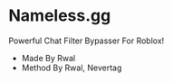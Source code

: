 # Nameless.gg
Powerful Chat Filter Bypasser For Roblox!
- Made By Rwal
- Method By Rwal, Nevertag
  

